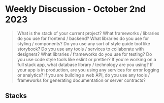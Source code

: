 # Weekly Discussion - October 2nd 2023

> What is the stack of your current project? What frameworks / libraries do you use for frontend / backend? What libraries do you use for styling / components? Do you use any sort of style guide tool like storybook? Do you use any tools / services to collaborate with designers? What libraries / frameworks do you use for testing? Do you use code style tools like eslint or prettier? If you're working on a full stack app, what database library / technology are you using? If your app is in production, are you using any services for error logging or analytics? If you are building a web API, do you use any tools / frameworks for generating documentation or server contracts?

## Stacks
